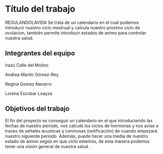# Título del trabajo

REGULANDOLAVIDA
Se trata de un calendario en el cual podemos introducir nuestro ciclo mestrual y calcula nuestro proximo ciclo de ovulacion, también permite introducir estados de animo para controlar nuestra salud.
## Integrantes del equipo

Irazú Calle del Molino 


Andrea Martín Gómez-Rey


Regina Gomez Navarro


Lorena Escobar Loayza

## Objetivos del trabajo

El fin del proyecto es conseguir un calendario en el que introduciendo las fechas de nuestro periodo, nos calcule los ciclos de hormonas y nos avise a traves de señales acusticas y luminosas (notificación) de cuando empezará nuestro siguiente periodo.
Además, puede hacer una media de nuestro estado de ánimo según en que ciclo estemos, de esta manera podemos tener una visión general de nuestra salud .
